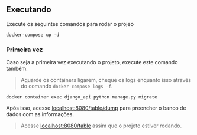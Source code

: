 
## Executando

Execute os seguintes comandos para rodar o projeo
```
docker-compose up -d
```

### Primeira vez
Caso seja a primeira vez executando o projeto, execute este comando também:

> Aguarde os containers ligarem, cheque os logs enquanto isso através do comando `docker-compose logs -f`.

```
docker container exec django_api python manage.py migrate
```
Após isso, acesse [localhost:8080/table/dump](localhost:8080/table/dump) para preencher o banco de dados com as informações.

> Acesse [localhost:8080/table](localhost:8080/table) assim que o projeto estiver rodando.
